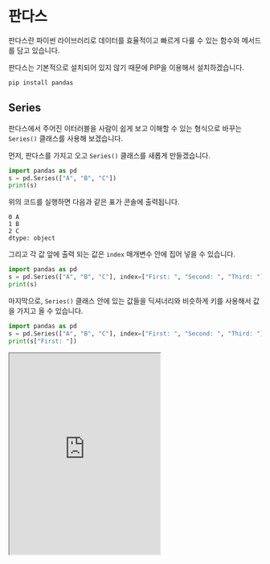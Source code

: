 # 판다스

판다스란 파이썬 라이브러리로 데이터를 효율적이고 빠르게 다룰 수 있는 함수와 메서드를 담고 있습니다.

판다스는 기본적으로 설치되어 있지 않기 때문에 PIP을 이용해서 설치하겠습니다.

```sh
pip install pandas
```

## Series

판다스에서 주어진 이터러블을 사람이 쉽게 보고 이해할 수 있는 형식으로 바꾸는 `Series()` 클래스를 사용해 보겠습니다.

먼저, 판다스를 가지고 오고 `Series()` 클래스를 새롭게 만들겠습니다.

```py
import pandas as pd
s = pd.Series(["A", "B", "C"])
print(s)
```

위의 코드를 실행하면 다음과 같은 표가 콘솔에 출력됩니다.

```
0 A
1 B
2 C
dtype: object
```

그리고 각 값 앞에 출력 되는 값은 `index` 매개변수 안에 집어 넣을 수 있습니다.

```py
import pandas as pd
s = pd.Series(["A", "B", "C"], index=["First: ", "Second: ", "Third: "])
print(s)
```

마지막으로, `Series()` 클래스 안에 있는 값들을 딕셔너리와 비슷하게 키를 사용해서 값을 가지고 올 수 있습니다.

```py
import pandas as pd
s = pd.Series(["A", "B", "C"], index=["First: ", "Second: ", "Third: "])
print(s["First: "])
```

<iframe
  loading="lazy"
  title="Python IDLE Trinket"
  src="https://trinket.io/embed/python3/ad2ac39772"
  height="400"
/>

## `DataFrame()`

판다스의 `DataFrame()` 클래스는 이터러블을 테이블 형식으로 콘솔에 출력할 수 있습니다.

`DataFrame()`를 사용하려면 먼저 데이터 이터러블을 넣고, 열 값을 넣고, 데이터 형식을 넣으면 됩니다.

<iframe
  loading="lazy"
  title="Python IDLE Trinket"
  src="https://trinket.io/embed/python3/f3002f6946"
  height="400"
/>

## Clipboard

Clipboard란 컴퓨터에서 복사한 `ctrl+c` 모든 데이터를 저장한 곳입니다.

1. 원래는 윈도우에서는 Clipboard가 꺼져있기 때문에 먼저, `Windows+V`를 눌러서 클립보드를 엽니다.
2. 다음, 켜기를 누릅니다.
3. 몇가지 텍스트를 복사하세요.

그리고 판다스로 돌아오겠습니다.

`read_clipboard()` 메서드를 사용하면 클립보드에 있는 콘텐츠를 읽을 수 있습니다.

```py
import pandas as pd
print(pd.read_clipboard())
```

`to_clipboard()`를 사용하면 클리보드에 우리가 원하는 텍스트를 넣을 수 있습니다.

```py
import pandas as pd
df = pd.DataFrame([1, 2, 3], [4, 5, 6], columns=['A', 'B', 'C'])
df.to_clipboard(index = False)
```

## CSV

CSV는 Comma-Seperated Values의 약자로 `,`(쉼표)로 구분한 값들의 모음입니다.

마이크로소프트의 EXCEL을 사용해서 CSV 파일을 만들고 그 파일을 판다스를 이용해서 간단하게 표로 만들어 보겠습니다.

`read_csv()` 안에 CSV 파일의 주소를 넣고 출력하면 정리됩니다.

```py
import pandas as pd
df = pd.read_csv('data.csv')
print(df)
```

위의 코드를 실행하면 CSV 데이터에서 몇 가지 부분을 줄여서 출력합니다.

다 출력하고 싶다면 `to_string()` 메서드를 사용하세요.

```py
import pandas as pd
df = pd.read_csv('data.csv')
print(df.to_string())
```

<iframe
  loading="lazy"
  title="Python IDLE Trinket"
  src="https://trinket.io/embed/python3/9b4294ecdb"
  height="400"
/>
